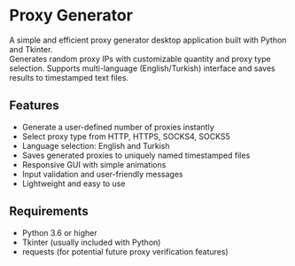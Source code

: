 # Proxy Generator

A simple and efficient proxy generator desktop application built with Python and Tkinter.  
Generates random proxy IPs with customizable quantity and proxy type selection. Supports multi-language (English/Turkish) interface and saves results to timestamped text files.

## Features

- Generate a user-defined number of proxies instantly  
- Select proxy type from HTTP, HTTPS, SOCKS4, SOCKS5  
- Language selection: English and Turkish  
- Saves generated proxies to uniquely named timestamped files  
- Responsive GUI with simple animations  
- Input validation and user-friendly messages  
- Lightweight and easy to use  

## Requirements

- Python 3.6 or higher  
- Tkinter (usually included with Python)  
- requests (for potential future proxy verification features)

